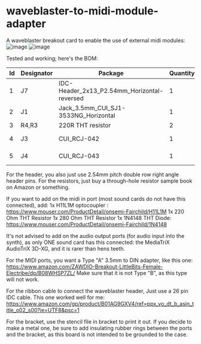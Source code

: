 # waveblaster-to-midi-module-adapter
A waveblaster breakout card to enable the use of external midi modules:
![image](https://user-images.githubusercontent.com/69168929/181666217-dc419cbd-9ac9-4ce8-807e-f6896d179885.png)
![image](https://user-images.githubusercontent.com/69168929/181666257-d94e43a4-6538-4f48-9a0f-a5af47f34e70.png)

Tested and working; here's the BOM:

| Id   | Designator | Package                                     | Quantity | Designation     | Mouser:                                                      |
| ---- | ---------- | ------------------------------------------- | -------- | --------------- | ------------------------------------------------------------ |
| 1    | J7         | IDC-Header_2x13_P2.54mm_Horizontal-reversed | 1        | Wavetable Input | [5103310-6](https://www.mouser.com/ProductDetail/TE-Connectivity/5103310-6) |
| 2    | J1         | Jack_3.5mm_CUI_SJ1-3533NG_Horizontal        | 1        | Midi Out        | [490-SJ1-3533NG](https://www.mouser.com/ProductDetail/490-SJ1-3533NG) |
| 3    | R4,R3      | 220R THT resistor                           | 2        | 220R            |                                                              |
| 4    | J3         | CUI_RCJ-042                                 | 1        | Right In        | [490-RCJ-042](https://www.mouser.com/ProductDetail/490-RCJ-042) |
| 5    | J4         | CUI_RCJ-043                                 | 1        | Left In         | [490-RCJ-043](https://www.mouser.com/ProductDetail/490-RCJ-043) |

For the header, you also just use 2.54mm pitch double row right angle header pins. For the resistors, just buy a through-hole resistor sample book on Amazon or something.

If you want to add on the midi in port (most sound cards do not have this connected), add:
1x H11L1M optocoupler : https://www.mouser.com/ProductDetail/onsemi-Fairchild/H11L1M
1x 220 Ohm THT Resistor
1x 280 Ohm THT Resistor
1x 1N4148 THT Diode: https://www.mouser.com/ProductDetail/onsemi-Fairchild/1N4148

It's not advised to add on the audio output ports (for audio input into the synth), as only ONE sound card has this connected: the MediaTriX AudioTriX 3D-XG, and it is rarer than hens teeth.

For the MIDI ports, you want a Type "A" 3.5mm to DIN adapter, like this one: https://www.amazon.com/ZAWDIO-Breakout-LittleBits-Female-Electribe/dp/B08WHSP7ZL/
Make sure that it is not Type "B", as this type will not work.

For the ribbon cable to connect the waveblaster header, Just use a 26 pin IDC cable. This one worked well for me: https://www.amazon.com/gp/product/B01AG9GXV4/ref=ppx_yo_dt_b_asin_title_o02_s00?ie=UTF8&psc=1

For the bracket, use the stencil file in bracket to print it out. If you decide to make a metal one, be sure to add insulating rubber rings between the ports and the bracket, as this board is not intended to be grounded to the case.


